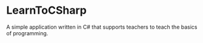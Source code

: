 LearnToCSharp
=============

A simple application written in C# that supports teachers to teach the basics of programming.
